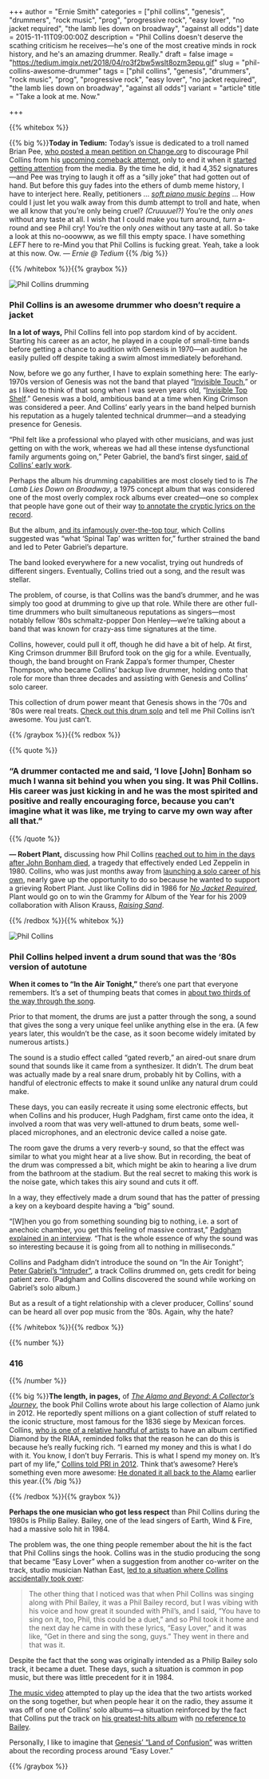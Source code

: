 +++
author = "Ernie Smith"
categories = ["phil collins", "genesis", "drummers", "rock music", "prog", "progressive rock", "easy lover", "no jacket required", "the lamb lies down on broadway", "against all odds"]
date = 2015-11-11T09:00:00Z
description = "Phil Collins doesn't deserve the scathing criticism he receives—he's one of the most creative minds in rock history, and he's an amazing drummer. Really."
draft = false
image = "https://tedium.imgix.net/2018/04/ro3f2bw5wslt8ozm3epu.gif"
slug = "phil-collins-awesome-drummer"
tags = ["phil collins", "genesis", "drummers", "rock music", "prog", "progressive rock", "easy lover", "no jacket required", "the lamb lies down on broadway", "against all odds"]
variant = "article"
title = "Take a look at me. Now."

+++

{{% whitebox %}}

{{% big %}}**Today in Tedium:** Today’s issue is dedicated to a troll named Brian Pee, [who posted a mean petition on Change.org](https://www.change.org/p/united-nations-phil-collins-must-be-stopped) to discourage Phil Collins from his [upcoming comeback attempt](http://www.rollingstone.com/music/news/phil-collins-plotting-comeback-i-am-no-longer-retired-20151028), only to end it when it [started getting attention](http://mashable.com/2015/11/03/no-more-phil-collins-petition/) from the media. By the time he did, it had 4,352 signatures—and Pee was trying to laugh it off as a “silly joke” that had gotten out of hand. But before this guy fades into the ethers of dumb meme history, I have to interject here. Really, petitioners ... [*soft piano music begins*](https://www.youtube.com/watch?v=bSWDHN2b7Us) … How could I just let you walk away from this dumb attempt to troll and hate, when we all know that you’re only being cruel? *(Cruuuuel?)* You’re the only *ones* without any taste at all. I wish that I could make you turn around, *turn* a-round and see Phil cry! You’re the only *ones* without any taste at all. So take a look at this no-ooowww, as we fill this empty space. I have something *LEFT* here to re-Mind you that Phil Collins is fucking great. Yeah, take a look at this now. Ow. *— Ernie @ Tedium* {{% /big %}}

{{% /whitebox %}}{{% graybox %}}

![Phil Collins drumming](https://tedium.imgix.net/2018/04/gqpfpfxnabxzevc2klkq.jpg)

### Phil Collins is an awesome drummer who doesn’t require a jacket

**In a lot of ways,** Phil Collins fell into pop stardom kind of by accident. Starting his career as an actor, he played in a couple of small-time bands before getting a chance to audition with Genesis in 1970—an audition he easily pulled off despite taking a swim almost immediately beforehand.

Now, before we go any further, I have to explain something here: The early-1970s version of Genesis was not the band that played “[Invisible Touch](https://www.youtube.com/watch?v=pW68T84RLHw),” or as I liked to think of that song when I was seven years old, “[Invisible Top Shelf](http://www.kissthisguy.com/she-seems-to-have-an-invisible-top-shelf-misheard-48379.htm).” Genesis was a bold, ambitious band at a time when King Crimson was considered a peer. And Collins’ early years in the band helped burnish his reputation as a hugely talented technical drummer—and a steadying presence for Genesis.

“Phil felt like a professional who played with other musicians, and was just getting on with the work, whereas we had all these intense dysfunctional family arguments going on,” Peter Gabriel, the band’s first singer, [said of Collins’ early work](http://www.telegraph.co.uk/culture/music/music-news/11121822/Genesis-interview-We-were-hated.html).

Perhaps the album his drumming capabilities are most closely tied to is *The Lamb Lies Down on Broadway*, a 1975 concept album that was considered one of the most overly complex rock albums ever created—one so complex that people have gone out of their way [to annotate the cryptic lyrics on the record](http://www.bloovis.com/music/lamb.html).

But the album, [and its infamously over-the-top tour](http://www.newyorker.com/culture/culture-desk/the-ulysses-of-concept-albums), which Collins suggested was “what ‘Spinal Tap’ was written for,” further strained the band and led to Peter Gabriel’s departure.

The band looked everywhere for a new vocalist, trying out hundreds of different singers. Eventually, Collins tried out a song, and the result was stellar.

The problem, of course, is that Collins was the band’s drummer, and he was simply too good at drumming to give up that role. While there are other full-time drummers who built simultaneous reputations as singers—most notably fellow ‘80s schmaltz-popper Don Henley—we’re talking about a band that was known for crazy-ass time signatures at the time.

Collins, however, could pull it off, though he did have a bit of help. At first, King Crimson drummer Bill Bruford took on the gig for a while. Eventually, though, the band brought on Frank Zappa’s former thumper, Chester Thompson, who became Collins’ backup live drummer, holding onto that role for more than three decades and assisting with Genesis and Collins’ solo career.

This collection of drum power meant that Genesis shows in the ‘70s and ‘80s were real treats. [Check out this drum solo](https://www.youtube.com/watch?v=tvguArOAcpA) and tell me Phil Collins isn’t awesome. You just can’t.

{{% /graybox %}}{{% redbox %}}

{{% quote %}}
### “A drummer contacted me and said, ‘I love [John] Bonham so much I wanna sit behind you when you sing. It was Phil Collins. His career was just kicking in and he was the most spirited and positive and really encouraging force, because you can’t imagine what it was like, me trying to carve my own way after all that.”
{{% /quote %}}

**— Robert Plant,** discussing how Phil Collins [reached out to him in the days after John Bonham died](http://www.blabbermouth.net/news/robert-plant-credits-phil-collins-for-solo-career-direction/), a tragedy that effectively ended Led Zeppelin in 1980. Collins, who was just months away from [launching a solo career of his own](http://amzn.to/1L9qjrb), nearly gave up the opportunity to do so because he wanted to support a grieving Robert Plant. Just like Collins did in 1986 for [*No Jacket Required*](http://amzn.to/20LrTLH), Plant would go on to win the Grammy for Album of the Year for his 2009 collaboration with Alison Krauss, [*Raising Sand*](http://amzn.to/1PBnTbb).

{{% /redbox %}}{{% whitebox %}}

![Phil Collins](https://tedium.imgix.net/2018/04/hhslgezaripi2jqegu4s--1-.gif)

### Phil Collins helped invent a drum sound that was the ‘80s version of autotune

**When it comes to “In the Air Tonight,”** there’s one part that everyone remembers.  It’s a set of thumping beats that comes in [about two thirds of the way through the song](https://youtu.be/YkADj0TPrJA?t=3m18s). 

Prior to that moment, the drums are just a patter through the song, a sound that gives the song a very unique feel unlike anything else in the era. (A few years later, this wouldn’t be the case, as it soon become widely imitated by numerous artists.)

The sound is a studio effect called “gated reverb,” an aired-out snare drum sound that sounds like it came from a synthesizer. It didn’t. The drum beat was actually made by a real snare drum, probably hit by Collins, with a handful of electronic effects to make it sound unlike any natural drum could make. 

These days, you can easily recreate it using some electronic effects, but when Collins and his producer, Hugh Padgham, first came onto the idea, it involved a room that was very well-attuned to drum beats, some well-placed microphones, and an electronic device called a noise gate.

The room gave the drums a very reverb-y sound, so that the effect was similar to what you might hear at a live show. But in recording, the beat of the drum was compressed a bit, which might be akin to hearing a live drum from the bathroom at the stadium. But the real secret to making this work is the noise gate, which takes this airy sound and cuts it off.

In a way, they effectively made a drum sound that has the patter of pressing a key on a keyboard despite having a “big” sound.

“[W]hen you go from something sounding big to nothing, i.e. a sort of anechoic chamber, you get this feeling of massive contrast,” [Padgham explained in an interview](http://www.musicradar.com/news/drums/classic-drum-sounds-in-the-air-tonight-590970). “That is the whole essence of why the sound was so interesting because it is going from all to nothing in milliseconds.”

Collins and Padgham didn’t introduce the sound on “In the Air Tonight”; [Peter Gabriel’s “Intruder”](https://www.youtube.com/watch?v=vAzUh_H7yV0), a track Collins drummed on, gets credit for being patient zero. (Padgham and Collins discovered the sound while working on Gabriel’s solo album.)

But as a result of a tight relationship with a clever producer, Collins’ sound can be heard all over pop music from the ‘80s. Again, why the hate?

{{% /whitebox %}}{{% redbox %}}

{{% number %}}
### 416
{{% /number %}}

{{% big %}}**The length, in pages,** of [*The Alamo and Beyond: A Collector’s Journey*](http://amzn.to/1PnTrTj), the book Phil Collins wrote about his large collection of Alamo junk in 2012. He reportedly spent millions on a giant collection of stuff related to the iconic structure, most famous for the 1836 siege by Mexican forces. Collins, [who is one of a relative handful of artists](https://riaa.com/goldandplatinum.php?content_selector=top-diamond-awards) to have an album certified Diamond by the RIAA, reminded folks that the reason he can do this is because he’s really fucking rich. “I earned my money and this is what I do with it. You know, I don’t buy Ferraris. This is what I spend my money on. It’s part of my life,” [Collins told PRI in 2012](http://www.pri.org/stories/2014-06-27/phil-collins-more-drummer-singer-and-songwriter-hes-also-obsessed-alamo). Think that’s awesome? Here’s something even more awesome: [He donated it all back to the Alamo](http://www.history.com/news/phil-collins-has-always-remembered-the-alamo) earlier this year.{{% /big %}}

{{% /redbox %}}{{% graybox %}}

**Perhaps the one musician who got less respect** than Phil Collins during the 1980s is Philip Bailey. Bailey, one of the lead singers of Earth, Wind & Fire, had a massive solo hit in 1984.

The problem was, the one thing people remember about the hit is the fact that Phil Collins sings the hook. Collins was in the studio producing the song that became “Easy Lover” when a suggestion from another co-writer on the track, studio musician Nathan East, [led to a situation where Collins accidentally took over](http://www.allmusic.com/blog/post/nathan-east-on-the-writing-recording-and-legacy-of-easy-lover):

> The other thing that I noticed was that when Phil Collins was singing along with Phil Bailey, it was a Phil Bailey record, but I was vibing with his voice and how great it sounded with Phil’s, and I said, “You have to sing on it, too, Phil, this could be a duet,” and so Phil took it home and the next day he came in with these lyrics, “Easy Lover,” and it was like, “Get in there and sing the song, guys.” They went in there and that was it. 

Despite the fact that the song was originally intended as a Philip Bailey solo track, it became a duet. These days, such a situation is common in pop music, but there was little precedent for it in 1984.

[The music video](https://www.youtube.com/watch?v=JkRKT6T0QLg) attempted to play up the idea that the two artists worked on the song together, but when people hear it on the radio, they assume it was off of one of Collins’ solo albums—a situation reinforced by the fact that Collins put the track on [his greatest-hits album](http://amzn.to/1kLFIZD) with [no reference to Bailey](http://www.covershut.com/back_covers/Phil-Collins-Hits-1998-Back-Cover-58544.jpg).

Personally, I like to imagine that [Genesis’ “Land of Confusion”](https://www.youtube.com/watch?v=1pkVLqSaahk) was written about the recording process around “Easy Lover.”

{{% /graybox %}}